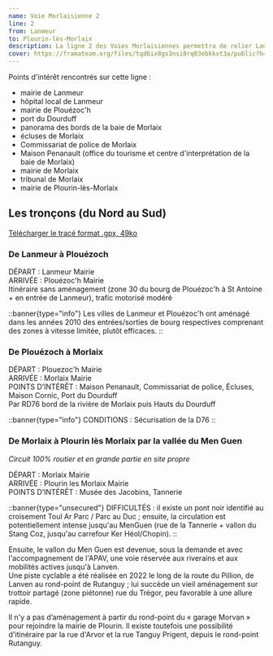 ```yaml
---
name: Voie Morlaisienne 2
line: 2
from: Lanmeur
to: Plourin-lès-Morlaix
description: La ligne 2 des Voies Morlaisiennes permettra de relier Lanmeur et Plouézoc'h à Plourin-lès-Morlaix en passant par les bords de la rivière, en traversant Morlaix, et en empruntant la vallée du Men Guen et la piste cyclable du Pillion, ce qui en fait l'un des itinéraires les plus sécurisés en 2025.
cover: https://framateam.org/files/tqd6ix8gs3nsi8rq83ebkkxt3a/public?h=8E-Pm0uP8m2OR-XBXkw7-f-uf4kgfVQOwMSo8fk-KNY
---
```


Points d'intérêt rencontrés sur cette ligne :
 - mairie de Lanmeur
 - hôpital local de Lanmeur
 - mairie de Plouézoc'h
 - port du Dourduff
 - panorama des bords de la baie de Morlaix
 - écluses de Morlaix
 - Commissariat de police de Morlaix
 - Maison Penanault (office du tourisme et centre d'interprétation de la baie de Morlaix)
 - mairie de Morlaix
 - tribunal de Morlaix
 - mairie de Plourin-lès-Morlaix


## Les tronçons (du Nord au Sud)

[Télécharger le tracé format .gpx, 49ko](https://framateam.org/files/831socseo3d9fpbo1ddkc9e35e/public?h=CfsI10125V6ZWlCw7O1qFZphITLlrKkb3hZrgTNx1ck)


### De Lanmeur à Plouézoch

DÉPART : Lanmeur Mairie\
ARRIVÉE : Plouézoc'h Mairie\
Itinéraire sans aménagement (zone 30 du bourg de Plouézoc'h à St Antoine + en entrée de Lanmeur), trafic motorisé modéré

::banner{type="info"}
Les villes de Lanmeur et Plouézoc'h ont aménagé dans les années 2010 des entrées/sorties de bourg respectives comprenant des zones à vitesse limitée, plutôt efficaces.
::

### De Plouézoch à Morlaix

DÉPART : Plouezoc'h Mairie\
ARRIVÉE : Morlaix Mairie\
POINTS D’INTÉRÊT : Maison Penanault, Commissariat de police, Écluses, Maison Cornic, Port du Dourduff\
Par RD76 bord de la rivière de Morlaix puis Hauts du Dourduff

::banner{type="info"}
CONDITIONS : Sécurisation de la D76
::


### De Morlaix à Plourin lès Morlaix par la vallée du Men Guen

*Circuit 100% routier et en grande partie en site propre*

DÉPART : Morlaix Mairie\
ARRIVÉE : Plourin les Morlaix Mairie\
POINTS D’INTÉRÊT : Musée des Jacobins, Tannerie

::banner{type="unsecured"}
DIFFICULTÉS : il existe un pont noir identifié au croisement Toul Ar Parc / Parc au Duc ; ensuite, la circulation est potentiellement intense jusqu'au MenGuen (rue de la Tannerie + vallon du Stang Coz, jusqu'au carrefour Ker Héol/Chopin).
::

Ensuite, le vallon du Men Guen est devenue, sous la demande et avec l'accompagnement de l'APAV, une voie réservée aux riverains et aux mobilités actives jusqu'à Lanven.\
Une piste cyclable a été réalisée en 2022 le long de la route du Pillion, de Lanven au rond-point de Rutanguy ; lui succède un vieil aménagement sur trottoir partagé (zone piétonne) rue du Trégor, peu favorable à une allure rapide.

Il n'y a pas d’aménagement à partir du rond-point du « garage Morvan » pour rejoindre la mairie de Plourin. Il existe toutefois une possibilité d'itinéraire par la rue d'Arvor et la rue Tanguy Prigent, depuis le rond-point Rutanguy.
